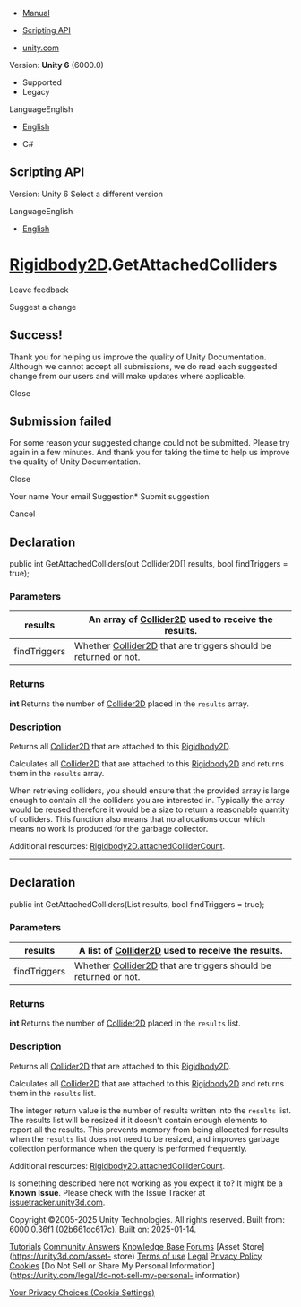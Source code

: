 [ ]()

  * [Manual](../Manual/index.html)
  * [Scripting API](../ScriptReference/index.html)

  * [unity.com](https://unity.com/)

Version: **Unity 6** (6000.0)

  * Supported
  * Legacy

LanguageEnglish

  * [English]()

  * C#

[ ](https://docs.unity3d.com)

## Scripting API

Version: Unity 6 Select a different version

LanguageEnglish

  * [English]()

#  [Rigidbody2D](Rigidbody2D.html).GetAttachedColliders

Leave feedback

Suggest a change

## Success!

Thank you for helping us improve the quality of Unity Documentation. Although
we cannot accept all submissions, we do read each suggested change from our
users and will make updates where applicable.

Close

## Submission failed

For some reason your suggested change could not be submitted. Please <a>try
again</a> in a few minutes. And thank you for taking the time to help us
improve the quality of Unity Documentation.

Close

Your name Your email Suggestion* Submit suggestion

Cancel

[ ]()

## Declaration

public int GetAttachedColliders(out Collider2D[] results, bool findTriggers =
true);

### Parameters

results | An array of [Collider2D](Collider2D.html) used to receive the results.  
---|---  
findTriggers | Whether [Collider2D](Collider2D.html) that are triggers should be returned or not.  
  
### Returns

**int** Returns the number of [Collider2D](Collider2D.html) placed in the
`results` array.

### Description

Returns all [Collider2D](Collider2D.html) that are attached to this
[Rigidbody2D](Rigidbody2D.html).

Calculates all [Collider2D](Collider2D.html) that are attached to this
[Rigidbody2D](Rigidbody2D.html) and returns them in the `results` array.  
  
When retrieving colliders, you should ensure that the provided array is large
enough to contain all the colliders you are interested in. Typically the array
would be reused therefore it would be a size to return a reasonable quantity
of colliders. This function also means that no allocations occur which means
no work is produced for the garbage collector.  
  
Additional resources:
[Rigidbody2D.attachedColliderCount](Rigidbody2D-attachedColliderCount.html).

* * *

## Declaration

public int GetAttachedColliders(List<Collider2D> results, bool findTriggers =
true);

### Parameters

results | A list of [Collider2D](Collider2D.html) used to receive the results.  
---|---  
findTriggers | Whether [Collider2D](Collider2D.html) that are triggers should be returned or not.  
  
### Returns

**int** Returns the number of [Collider2D](Collider2D.html) placed in the
`results` list.

### Description

Returns all [Collider2D](Collider2D.html) that are attached to this
[Rigidbody2D](Rigidbody2D.html).

Calculates all [Collider2D](Collider2D.html) that are attached to this
[Rigidbody2D](Rigidbody2D.html) and returns them in the `results` list.  
  
The integer return value is the number of results written into the `results`
list. The results list will be resized if it doesn't contain enough elements
to report all the results. This prevents memory from being allocated for
results when the `results` list does not need to be resized, and improves
garbage collection performance when the query is performed frequently.  
  
Additional resources:
[Rigidbody2D.attachedColliderCount](Rigidbody2D-attachedColliderCount.html).

Is something described here not working as you expect it to? It might be a
**Known Issue**. Please check with the Issue Tracker at
[issuetracker.unity3d.com](https://issuetracker.unity3d.com).

Copyright ©2005-2025 Unity Technologies. All rights reserved. Built from:
6000.0.36f1 (02b661dc617c). Built on: 2025-01-14.

[Tutorials](https://unity3d.com/learn) [Community
Answers](https://answers.unity3d.com) [Knowledge
Base](https://support.unity3d.com/hc/en-us)
[Forums](https://forum.unity3d.com) [Asset Store](https://unity3d.com/asset-
store) [Terms of use](https://docs.unity3d.com/Manual/TermsOfUse.html)
[Legal](https://unity.com/legal) [Privacy
Policy](https://unity.com/legal/privacy-policy)
[Cookies](https://unity.com/legal/cookie-policy) [Do Not Sell or Share My
Personal Information](https://unity.com/legal/do-not-sell-my-personal-
information)

[Your Privacy Choices (Cookie Settings)](javascript:void\(0\);)

